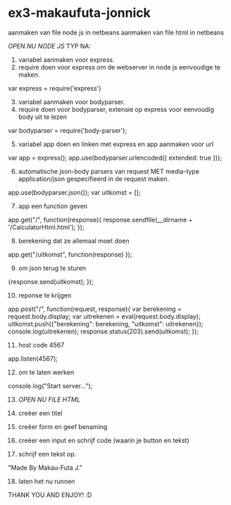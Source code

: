 # ex3-makaufuta-jonnick

aanmaken van file node js in netbeans
aanmaken van file html in netbeans

*OPEN NU NODE JS*
TYP NA:

1. variabel aanmaken voor express.
2. require doen voor express om de webserver in node js eenvoudige te maken.

var express = require('express')

3. variabel aanmaken voor bodyparser.
4. require doen voor bodyparser, 
   extensie op express voor eenvoudig body uit te lezen

var bodyparser = require('body-parser');

5. variabel app doen en linken met express en app aanmaken voor url

var app = express();
app.use(bodyparser.urlencoded({
    extended: true
}));

6. automatische json-body parsers van request MET media-type application/json gespecifieerd in de request maken.

app.use(bodyparser.json());
var uitkomst = [];

7. app een function geven

app.get("/", function(response){
    response.sendfile(__dirname + '/CalculatorHtml.html');
});

8.  berekening dat ze allemaal moet doen

app.get("/uitkomst", function(response)
});

9. om json terug te sturen

  {response.send(uitkomst);
});

10. reponse te krijgen
 
app.post("/", function(request, response){
    var berekening = request.body.display;
    var uitrekenen = eval(request.body.display);
    uitkomst.push({"berekening": berekening, "uitkomst": uitrekenen});
    console.log(uitrekenen);
    response.status(203).send(uitkomst);
});

11. host code 4567

app.listen(4567);

12. om te laten werken

console.log("Start server...");

13. *OPEN NU FILE HTML*

14. creëer een titel

 <title>Rekenmachine</title>

15. creëer form en geef benaming

    <form name="rekenmachine" action="/" method="post">

16. creëer een input en schrijf code (waarin je button en tekst)

17. schrijf een tekst op.

   "Made By Makau-Futa J."

18. laten het nu runnen

THANK YOU AND ENJOY! :D
